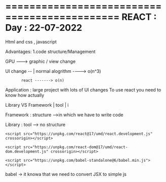 =============================================
     REACT :         Day : 22-07-2022
==============================================

Html and css , javascript

Advantages:
1.code structure/Management


GPU ---> graphic / view change

UI change --
            |
normal alogrithm ----> o(n^3)

           react -------> o(n)


Application : large project with lots of UI changes 
To use react you need to know how actually 

Library   VS  Framework
           |
tool       |          i
               

Framework  :   structure -->in which we have to write code   

Library    :   tool --> no structure


<!-- react ui change algorithm -->
    <script src="https://unpkg.com/react@17/umd/react.development.js" crossorigin></script>
<!-- using react library it changes actual web page -->
    <script src="https://unpkg.com/react-dom@17/umd/react-dom.development.js" crossorigin></script>
<!-- babel library converts your jsx into js  -->
    <script src="https://unpkg.com/babel-standalone@6/babel.min.js"></script>


 babel -> it knowa that we need to convert JSX to simple js 
 <script type="text/babel">


     function Hello() {
            return (
                <h1>hello world</h1>
            )
        }

 // it puts hello component ka output in the app div
        ReactDOM.render(<Hello></Hello>, document.getElementById("app"));



=============================================
     REACT :         Day : 25-07-2022
==============================================

Pops Vs State
1.passing parameter in function---> pass attr in component--> prop       & 
2.making variable in function -->state



props  --->the parameter passed from parent in the form  of html attr
parent to child data

state 
       usestate(0) --> initial  value store karta hai. 
       [var,function] -function --> val change karta hai

TODO App
============
        
       

         when state variable change(detetction of changes) then i will change UI for that componenet


         primitive : directly compare the value 
         non-primitive : Array,Object -->refernce comparision  

         setTask("hello"--->)
         const taskArr =[];
         taskArr.push("Hello")
         setTask(taskArr)

Spreader : To copy the one to array to other array

Destructring :



=============================================
     REACT :         Day : 29-07-2022      
==============================================

Props :Passed data from parent comp to child comp

map  ---> 


❤ Component Divide

Lifting the stateup

##Sending Data### :

 1. From parent data to child      ---> props in child(props)
 2. From Children to parent        ---> inside props pass function
                                        then go to children call that function
                                        1.sends the function which needs data as a props
                                        2.create a  new function in child component
                                        3.call the parent function inside that function and pass the data as props

                               function InputBox(){         
                                        function addTaskFromInput(){
                                            props.addTask(value);
                                            changeValue("")
                                        }
                                    }

                                   <button onClick={addTaskFromInput}>

=============================================
     REACT :         Day : 31-07-2022      
==============================================

1.create-react-app   
setup : react
        structring 
        autoreloading
        react dev tool
Npm i yarn -g 

yarn create react-app movies

Add chorme extension--> react dev tool
Add vscode extension--> ES7 react redux tool

2.How to import a react file?
what to import -->

import what from "./filekapath"

To use node modules --> import "./"

3.How to export ?
export default App;


                                        Index
                                          |
                                         App
                                          |
                    ---------------------------------------------- 
    |               |                      |                     |
                    default              default               default
                    comp-1               comp-2                comp-3


4.where is root ?
public--> index.html
<div id="root"></div>

Project Link
https://react-bootcamp-movieapp.netlify.app/

=============================================
     REACT :         Day : 01-08-2022      
==============================================

########### Movies Application ################ 

Feature
1.Trending movies : they are sourced from TMDB API 
2.Data Available 
    2.1 Movies Img Src
    2.2 Movies Name
    2.3 Genere --> Type of movies
    2.4 Rating 
    2.5 Popular 
3.Pages : Two Pages
          1.MainPage : List of Movies
                       # Banner --> first movies   ka   banner
                       # List of Trending movies 
                       # Pagination
          
          2.Faviourates : 
              Header
              Genre List
              searchbar,np. of items modifier

## Technical prequisites
Q.How to make a request in react and render that data on UI(Ajax) 
  React--> Life Cycle Methods
  Faviourates Page :Features that are highly used : * Pagination,
  * Group by
  * Sorting
  * Searching
  * Routing



Practice : communication between multiple component
           sending data from one page to another

Day 1 : Static UI,Data recieve 
Day 2 :
Day 3 :



<h1 className="h1style" key={curElm.id}>Name:
                                    {curElm.myName} & Age: {curElm.age}
                                    <button className="btnInner" onClick={() => removeElem(curElm.id)}> remove </button>
                                </h1>

=============================================
     REACT :         Day : 03-08-2022      
==============================================
React.useeffect ---> 
It is hook that excutes a fn passed into it  runs after first render 

searching done


=============================================
     REACT :         Day : 05-08-2022      
==============================================
Searching 

pagination

Routing 

npm i react-router-dom@5.3.0


Icons

npm install flat-color-icons


vade --->

=============================================
     REACT :         Day : 05-08-2022      
==============================================
Passing Favourites data from Home to Favourites Page  
Sorting 
filtering



###Passing Favourites data from Home to Favourites Page### 
1.movies[ ] and favs[] 
  movie.id==fav.id 
         show cancel symobol
         else  show like symbol 
check movie is Liked or Not Liked
we will add favourites movies in fav array
& when unlike remove from fav array
2.if that movie id presendt in fav array then that is liked movie

3.created icon(like and cancel) in each movie using bootstarp link in index.jsx
4.three function 1.show 2.action 3.reaction
  4.1 checkIfFav( ) --> check like or not 
  4.2 addToFavorites()  --> add fav movie to fav array
  4.3 deleteFromFav()  

.we craeted usestate for favourites 

==========
Favorites Page

Q.1
1. All Genre , Action , Rommance option we have 
2. If we click on All Genre the that only make  blue all others like Action and Rommance make Grey
Ans:
let [currGenre , setCurrGenre ]= React.useState("All Genre ");

Q2
Styling of Favourites Done

Q3 
Local storage

1.setting data--> imdb = collectionName
 localStorage.setItem("imdb",JSON.stringify(newArr))
        
2.getting data after first load of page so we add that into useeffect
 let oldFav =localStorage.getItem("imdb"); 
            oldFav=JSON.parse(oldFav);
            setFavourites([...oldFav]); 


Q4 
How to show fav data in  table format

using Map function

Q5
How to show All Genre, Action, Music Button Dynamically and on click show only blue buuton on that Genre?

1.we have to take help of favourites Array data from that for each movie  GenreId Array will be there 
Ex. Minions: The Rise of Gru -> Genere [Family,Action,Thriller]
2.we will store for each movie will store one genreId
  in Genre Array --> const [curGenre , setCurrGenre] = React.useState("All Generes")
3. we will map over Genre Array 
4.on click on particular Genre SetGenre --> make that blue button
5.Problem --> To avoid duplicacy two time Animation Genre we will --> Set -->temp = new Set(temp); 


Q6
Delpoyement

1.npm run build --> ready for production
2.make account in netlify
3. go to sites option 
4. scrolldown drag and drop build folder


Problem
can't read poperties of null -->favs.map()
if Local Storage is not there loop over [] empty array
oldFav=JSON.parse(oldFav) || [];



Searching Sorting Filtering

Q7.Filter the movies List Base On Genre
Ex. click on Action show only Action Movie 
1.created array --> filteredMovies=[]

2.filteredMovies= currGenre == "All Genres" ?       Favourites : favorites.filter((movie) => genreids[movie.genres_id[0]]==currGenre)

3. Apply Map over filterArray instead favourites


Q8.Sortig based on Popularity and rating

const [rating, setRating] = React.useState(0);

  if (rating == 1) {
    filteredMovies = filteredMovies.sort(function (objA, objB) {
      return objA.vote_average - objB.vote_average
    })

  } else if (rating == -1) {
    filteredMovies = filteredMovies.sort(function (objA, objB) {
      return objB.vote_average - objA.vote_average
    })
  }

Q9 Searching 


1.const [search, setSearch] = useState("")
2.filteredMovies = filteredMovies.filter((movie) =>
    movie.title.toLowerCase().includes(search.toLowerCase())
  )
3. value={search} onChange={(e) => setSearch(e.target.value)}

Q10
Pagination

1. const [curPage, setCurPage] = useState(1)
2.  let maxPage = Math.ceil(filteredMovies.length / rows);
  let si = (curPage - 1) * rows
  let ei = Number(si) + Number(rows)

  filteredMovies = filteredMovies.slice(si, ei);

  let goBack = () => {
    if (curPage > 1) {
      setCurPage(curPage - 1)
    }
  }

  let goAhead = () => {
    if (curPage < maxPage) {
      setCurPage(curPage + 1)
    }
  }
3. pageProp={curPage} goBack={goBack} goAhead={goAhead}





=============================================
     REACT :  Insta Reel       Day : 2--08-2022     
==============================================
UseReducer--> react-pocs as show


const [state ,dispatch]=useReducer(reducer,intitalState)

1.reducer : It is fn takes two argument--> reducer(state,action){} --> always return state
            1.can be defined inside fn and outside fn also
            2.state argument --> current state
            3.action --> type --> type can be increment , decrement 
                btn1--> onclik= dispatch({type:"Increment"})
                btn2--> onclik= dispatch({type:"Decrement"})
            4.defined action.type in reducer method and give logic to that type
                if(action.type=="Increment"){
                   return state+1;
                }
                if(action.type=="Decrement"){
                   return state-1;
                }

  

=============================================
     REACT :  Insta Reel       Day : 23-08-2022     
==============================================
🥧
Redux -->
    Issues :1.lifting the   stateup    -> child to parent prop
            2.Prop Drilling ->
    prop passing in lower level drill  --> home --> nav --> islogin
UseCase : 
Code Flow :
Terminology :

Redux-->Create a global store


Code Flow : Change 

1.counter build --->
  UI  -->  +  0  -
state update -->change 

2.bat ---> 
state update --> change --> not known

3.User Data --> 
User ? loader : Data
state update 


1.npm i redux react-redux
2.create redux folder in src and store.js file in it
3.create reducer file pass intial state to it
3.In store.js
  Inbuilt function--> createStore()


1.Set the state
2.Update the state

Do we need to contact store or reducer

1.Set the state

Reducer :1. to provide the state
2.to update the state

Intial State --> Reducer -->Store--->App(Provider)--> connect (
  1.mapStatetoProp->store
  2.mapdispatchtoprop->dispatch)-->component (as prop)

2.Update the state
  dispatcher: componet to reducer talk using action (action.type==increment)

**jiska dispatch call hota hai woh render hota hai

**Always run the mapStatetoProp



=============================================
     REACT :  Insta Reel       Day : 25-08-2022     
==============================================

Recoil,flux alternative to redux

let say in case of  counter  

check whether reducer can do work or not?


Middleware : if i pass payload  or action 

if action   --> forword    --> 
if function --> data get  -->

when dispatch dosent have data call middleware. this will middleware get dta 

------------
Firebase : backend as service 
           1.login --> firebase auth
           2.DB access --> reel --> storage link
           3.file storage -->firebase storage 1.upload 
                   2.download 
                   3.to store multimedia file 


https://firebase.google.com/docs/auth/web/google-signin#web-version-8_1
